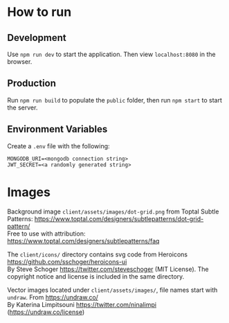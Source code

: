 # How to run

## Development

Use `npm run dev` to start the application. Then view `localhost:8080` in the
browser.

## Production

Run `npm run build` to populate the `public` folder, then run `npm start` to
start the server.

## Environment Variables

Create a `.env` file with the following:

```
MONGODB_URI=<mongodb connection string>
JWT_SECRET=<a randomly generated string>
```

# Images

Background image `client/assets/images/dot-grid.png`
from Toptal Subtle Patterns: https://www.toptal.com/designers/subtlepatterns/dot-grid-pattern/  
Free to use with attribution: https://www.toptal.com/designers/subtlepatterns/faq

The `client/icons/` directory contains svg code
from Heroicons https://github.com/sschoger/heroicons-ui  
By Steve Schoger https://twitter.com/steveschoger (MIT License).
The copyright notice and license is included in the same directory.

Vector images located under `client/assets/images/`, file names start with `undraw`.
From https://undraw.co/  
By Katerina Limpitsouni https://twitter.com/ninalimpi (https://undraw.co/license)

